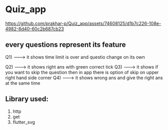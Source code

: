 # Quiz_app

https://github.com/prakhar-p/Quiz_app/assets/74608125/d1b7c226-108e-4982-8d40-60c2b687cb23


## every questions represent its feature
 Q1) ---> it shows time limit is over and questio change on its own
 
 Q2) ---> it shows right ans with green correct tick
 Q3) ---> it shows if you want to skip the question then in app there is option of skip on upper right hand side corner
 Q4) ---> it shows wrong ans  and give the right ans at the same time

## Library used:
1) http
2) get 
3) flutter_svg
